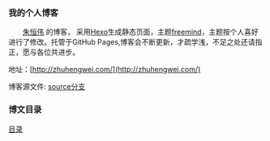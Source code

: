 ### 我的个人博客
　　[朱恒伟](http://zhuhengwei.com/) 的博客，
采用[Hexo](https://hexo.io/)生成静态页面，主题[freemind](https://github.com/wzpan/hexo-theme-freemind/)，主题按个人喜好进行了修改。托管于GitHub Pages,博客会不断更新，才疏学浅，不足之处还请指正，愿与各位共进步。

地址：[http://zhuhengwei.com/](http://zhuhengwei.com/)

博客源文件: [source分支](https://github.com/zhuhengwei/zhuhengwei.github.io/tree/source)


### 博文目录
[目录](http://zhuhengwei.com/archives/)